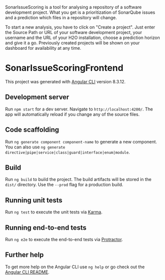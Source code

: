 SonarIssueScoring is a tool for analysing a repository of a software development project.
What you get is a prioritization of SonarQube issues and a prediction which files in a repository will change.

To start a new analysis, you have to click on "Create a project". Just enter the Source Path or URL of your software development project, your username and the URL of your H2O installation, choose a prediction horizon and give it a go.
Previously created projects will be shown on your dashboard for availability at any time. 

# SonarIssueScoringFrontend

This project was generated with [Angular CLI](https://github.com/angular/angular-cli) version 8.3.12.

## Development server

Run `npm start` for a dev server. Navigate to `http://localhost:4200/`. The app will automatically reload if you change any of the source files.

## Code scaffolding

Run `ng generate component component-name` to generate a new component. You can also use `ng generate directive|pipe|service|class|guard|interface|enum|module`.

## Build

Run `ng build` to build the project. The build artifacts will be stored in the `dist/` directory. Use the `--prod` flag for a production build.

## Running unit tests

Run `ng test` to execute the unit tests via [Karma](https://karma-runner.github.io).

## Running end-to-end tests

Run `ng e2e` to execute the end-to-end tests via [Protractor](http://www.protractortest.org/).

## Further help

To get more help on the Angular CLI use `ng help` or go check out the [Angular CLI README](https://github.com/angular/angular-cli/blob/master/README.md).
